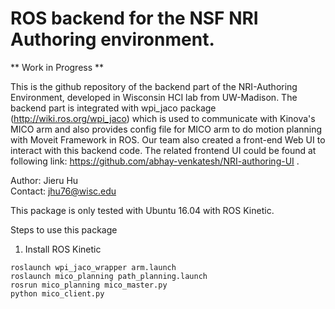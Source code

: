 # ROS backend for the NSF NRI Authoring environment.

** Work in Progress **

This is the github repository of the backend part of the NRI-Authoring Environment, developed in Wisconsin HCI lab from UW-Madison. The backend part is integrated with wpi_jaco package (http://wiki.ros.org/wpi_jaco) which is used to communicate with Kinova's MICO arm and also provides config file for MICO arm to do motion planning with Moveit Framework in ROS. Our team also created a front-end Web UI to interact with this backend code. The related frontend UI could be found at following link: https://github.com/abhay-venkatesh/NRI-authoring-UI .

Author: Jieru Hu<br /> 
Contact: jhu76@wisc.edu

This package is only tested with Ubuntu 16.04 with ROS Kinetic.

Steps to use this package

1. Install ROS Kinetic 

```
roslaunch wpi_jaco_wrapper arm.launch
roslaunch mico_planning path_planning.launch
rosrun mico_planning mico_master.py
python mico_client.py
```
